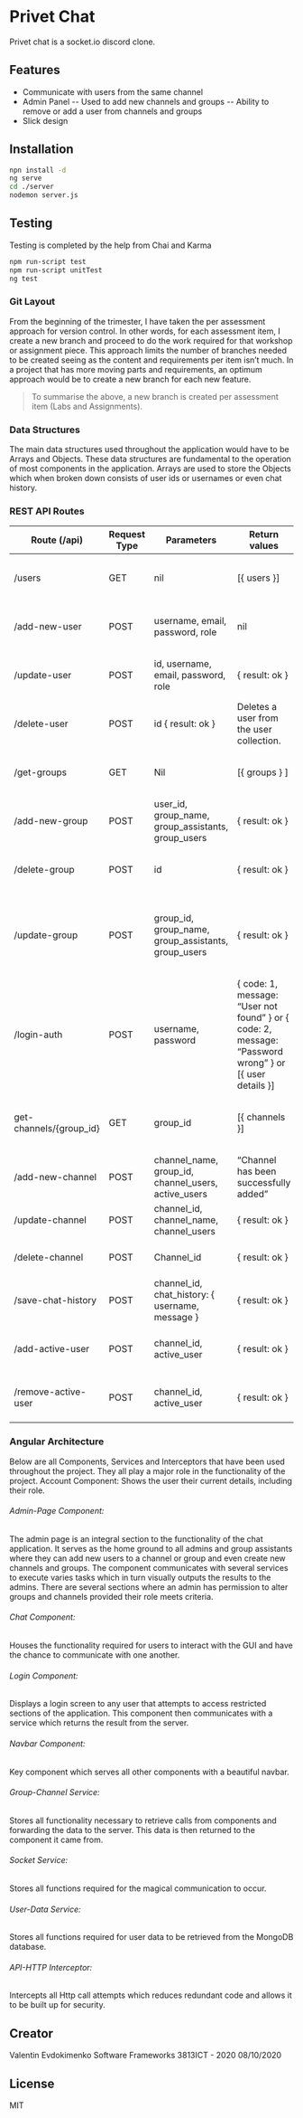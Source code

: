 # Privet Chat


Privet chat is a socket.io discord clone.


## Features
- Communicate with users from the same channel
- Admin Panel
-- Used to add new channels and groups
-- Ability to remove or add a user from channels and groups
- Slick design


## Installation
```sh
npn install -d
ng serve
cd ./server
nodemon server.js
```
## Testing
Testing is completed by the help from Chai and Karma 
```sh
npm run-script test
npm run-script unitTest
ng test
```


### Git Layout
From the beginning of the trimester, I have taken the per assessment approach for version control. In other words, for each assessment item, I create a new branch and proceed to do the work required for that workshop or assignment piece. This approach limits the number of branches needed to be created seeing as the content and requirements per item isn’t much. In a project that has more moving parts and requirements, an optimum approach would be to create a new branch for each new feature.

>To summarise the above, a new branch is created per assessment item (Labs and Assignments). 

### Data Structures
The main data structures used throughout the application would have to be Arrays and Objects. These data structures are fundamental to the operation of most components in the application. Arrays are used to store the Objects which when broken down consists of user ids or usernames or even chat history.

### REST API Routes

| Route (/api) | Request Type | Parameters | Return values | Description |
| ------ | ------ | ------ | ------ | ------ |
| /users | GET | nil | [{ users }] | Gets an array of all users from MongoDB. |
| /add-new-user | POST | username, email, password, role |	nil |	Adds a new user to the users' collection. |
| /update-user | POST | id, username, email, password, role |	{ result: ok }	|Updates certain users details. |
| /delete-user | POST | id	{ result: ok }|	Deletes a user from the user collection.|
| /get-groups | GET	| Nil|	[{ groups } ]|	Retrieves all groups in the collection.|
| /add-new-group | POST|	user_id, group_name, group_assistants, group_users|	{ result: ok }|	A certain user can create a new group.|
| /delete-group | POST|	id|	{ result: ok }|	Deletes a group from the group collection.|
| /update-group | POST|	group_id, group_name, group_assistants, group_users|	{ result: ok }|	Updates the selected group and returns success or errors.|
| /login-auth | POST|	username, password|	{ code: 1, message: “User not found” } or { code: 2, message: “Password wrong” } or [{ user details }]	|Checks the database against the user’s username and password to that of the form data.|
| get-channels/{group_id} | GET|	group_id|	[{ channels }]|	Returns all channels associated with the group.|
| /add-new-channel | POST|	channel_name, group_id, channel_users, active_users|	“Channel has been successfully added”|	Adds a new channel to the group.|
| /update-channel | POST|	channel_id, channel_name, channel_users|	{ result: ok }|	Updates the specific channel.|
| /delete-channel | POST|	Channel_id|	{ result: ok }|	Deletes the specific channel|
| /save-chat-history | POST|	channel_id, chat_history: { username, message }|	{ result: ok }|	Saves chat history to the specific channel|
| /add-active-user | POST|	channel_id, active_user|	{ result: ok }|	Appends a new active user to the channel|
| /remove-active-user | POST|	channel_id, active_user|	{ result: ok }|	Removes the active user from the channel|

### Angular Architecture
Below are all Components, Services and Interceptors that have been used throughout the project. They all play a major role in the functionality of the project.
Account Component: Shows the user their current details, including their role.
###### Admin-Page Component: 
The admin page is an integral section to the functionality of the chat application. It serves as the home ground to all admins and group assistants where they can add new users to a channel or group and even create new channels and groups. The component communicates with several services to execute varies tasks which in turn visually outputs the results to the admins. There are several sections where an admin has permission to alter groups and channels provided their role meets criteria.
###### Chat Component:
Houses the functionality required for users to interact with the GUI and have the chance to communicate with one another. 
###### Login Component: 
Displays a login screen to any user that attempts to access restricted sections of the application. This component then communicates with a service which returns the result from the server.
###### Navbar Component:
Key component which serves all other components with a beautiful navbar.

###### Group-Channel Service:
Stores all functionality necessary to retrieve calls from components and forwarding the data to the server. This data is then returned to the component it came from.
###### Socket Service:
Stores all functions required for the magical communication to occur.
###### User-Data Service: 
Stores all functions required for user data to be retrieved from the MongoDB database.
###### API-HTTP Interceptor:
Intercepts all Http call attempts which reduces redundant code and allows it to be built up for security.

## Creator
Valentin Evdokimenko
Software Frameworks 3813ICT - 2020
08/10/2020

License
----

MIT
